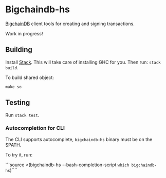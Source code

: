 # Bigchaindb-hs

[BigchainDB](https://github.com/bigchaindb/bigchaindb) client tools for creating and signing transactions.

Work in progress!

## Building

Install [Stack](https://docs.haskellstack.org/en/stable/README/). This will take care of installing GHC for you. Then run: `stack build`.

To build shared object:

`make so`


## Testing

Run `stack test`.

### Autocompletion for CLI

The CLI supports autocomplete, `bigchaindb-hs` binary must be on the $PATH.

To try it, run:

```source <(bigchaindb-hs --bash-completion-script `which bigchaindb-hs`)````
